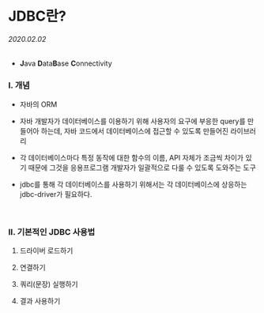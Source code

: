 # JDBC란?

###### 2020.02.02

- **J**ava **D**ata**B**ase **C**onnectivity


### I. 개념
- 자바의 ORM

- 자바 개발자가 데이터베이스를 이용하기 위해 사용자의 요구에 부응한 query를 만들어아 하는데, 자바 코드에서 데이터베이스에 접근할 수 있도록 만들어진 라이브러리

- 각 데이터베이스마다 특정 동작에 대한 함수의 이름, API 자체가 조금씩 차이가 있기 때문에 그것을 응용프로그램 개발자가 일괄적으로 다룰 수 있도록 도와주는 도구

- jdbc를 통해 각 데이터베이스를 사용하기 위해서는 각 데이터베이스에 상응하는 jdbc-driver가 필요하다.

<br />


### II. 기본적인 JDBC 사용법

1. 드라이버 로드하기

2. 연결하기

3. 쿼리(문장) 실행하기

4. 결과 사용하기
